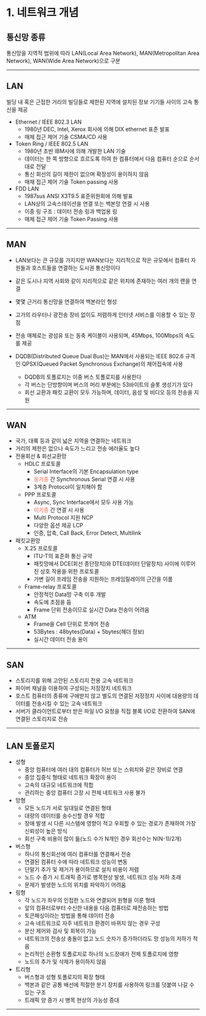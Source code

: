 # 1. 네트워크 개념

## 통신망 종류

통신망을 지역적 범위에 따라 LAN(Local Area Network), MAN(Metropolitan Area Network), WAN(Wide Area Network)으로 구분

---

## LAN

빌딩 내 혹은 근접한 거리의 빌딩들로 제한된 지역에 설치된 정보 기기들 사이의 고속 통신을 제공

- Ethernet / IEEE 802.3 LAN
  - 1980년 DEC, Intel, Xerox 회사에 의해 DIX ethernet 표준 발표
  - 매체 접근 제어 기술 CSMA/CD 사용
- Token Ring / IEEE 802.5 LAN
  - 1980년 초반 IBM사에 의해 개발한 LAN 기술
  - 데이터는 한 쪽 방향으로 흐르도록 하여 한 컴퓨터에서 다음 컴퓨터 순으로 순서대로 전달
  - 통신 회선의 길이 제한이 없으며 확장성이 용이하지 않음
  - 매채 접근 제어 기술 Token passing 사용
- FDD LAN
  - 1987sus ANSI X3T9.5 표준위원회에 의해 발표
  - LAN상의 고속스테이션을 연결 또는 백본망 연결 시 사용
  - 이중 링 구조 : 데이터 전송 링과 백업용 링
  - 매체 접근 제어 기술 Token Passing 사용

---

## MAN

- LAN보다는 큰 규모를 가지지만 WAN보다는 지리적으로 작은 규모에서 컴퓨터 자원들과 호스트들을 연결하는 도시권 통신망이다

- 같은 도시나 지역 사회와 같이 지리적으로 같은 위치에 존재하는 여러 개의 랜을 연결

- 몇몇 근거리 통신망을 연결하여 백본라인 형성

- 고가의 라우터나 광전송 장비 없이도 저렴하게 인터넷 서비스를 이용할 수 있는 장점

- 전송 매체로는 광섬유 또는 동축 케이블이 사용되며, 45Mbps, 100Mbps의 속도를 제공
- DQDB(Distributed Queue Dual Bus)는 MAN에서 사용되는 IEEE 802.6 규격인 QPSX(Queued Packet Synchronous Exchange)의 제어접속에 사용
  - DQDB의 토폴로지는 이중 버스 토폴로지를 사용한다
  - 각 버스는 단방향이며 버스의 머리 부분에는 53바이트의 슬롯 생성기가 있다
  - 회선 교환과 패킷 교환이 모두 가능하며, 데이터, 음성 및 비디오 등의 전송을 지원

---

## WAN

- 국가, 대륙 등과 같이 넓은 지역을 연결하는 네트워크
- 거리의 제한은 없으나 속도가 느리고 전송 에러율도 높다
- 전용회선 & 회선교환망
  - HDLC 프로토콜
    - Serial Interface의 기본 Encapsulation type
    - <span style = "color:tomato">동기종 </span>간 Synchronous Serial 연결 시 사용
    - 3계층 Protocol이 일치해야 함
  - PPP 프로토콜
    - Async, Sync Interface에서 모두 사용 가능
    - <span style = "color:tomato">이기종</span> 간 연결 시 사용
    - Multi Protocol 지원 NCP
    - 다양한 옵션 제공 LCP
    - 인증, 압축, Call Back, Error Detect, Multilink
- 패킷교환망
  - X.25 프로토콜
    - ITU-T의 표준화 통신 규약
    - 패킷망에서 DCE(회선 종단장치)와 DTE(데이터 단말장치) 사이에 이루어진 상호 작용을 위한 프로토콜
    - 가변 길이 프레임 전송을 지원하는 프레임릴레이의 근간을 이룸
  - Frame-relay 프로토콜
    - 안정적인 Data망 구축 이후 개발
    - 속도에 초점을 둠
    - Frame 단위 전송이므로 실시간 Data 전송이 어려움
  - ATM
    - Frame을 Cell 단위로 쪼개어 전송
    - 53Bytes : 48bytes(Data) + 5bytes(헤더 정보)
    - 실시간 데이터 전송 용이

---

## SAN

- 스토리지를 위해 고안된 스토리지 전용 고속 네트워크
- 파이버 채널을 이용하여 구성되는 저장장치 네트워크
- 호스트 컴퓨터의 종류에 구애받지 않고 별도의 연결된 저장장치 사이에 대용량의 데이터를 전송시킬 수 있는 고속 네트워크
- 서버가 클라이언트로부터 받은 파일 I/O 요청을 직접 블록 I/O로 전환하여 SAN에 연결된 스토리지로 전송

---

## LAN 토폴로지

- 성형
  - 중앙 컴퓨터에 여러 대의 컴퓨터가 허브 또는 스위치와 같은 장비로 연결
  - 중앙 집중식 형태로 네트워크 확장이 용이
  - 고속의 대규모 네트워크에 적합
  - 관리하는 중앙 컴퓨터 고장 시 전체 네트워크 사용 불가
- 망형
  - 모든 노드가 서로 일대일로 연결된 형태
  - 대량의 데이터를 송수신할 경우 적합
  - 장애 발생 시 다른 시스템에 영향이 적고 우회할 수 있는 경로가 존재하여 가장 신뢰성이 높은 방식
  - 회선 구축 비용이 많이 듦(노드 수가 N개인 경우 회선수는 N(N-1)/2개)
- 버스형
  - 하나의 통신회선에 여러 컴퓨터를 연결해서 전송
  - 연결된 컴퓨터 수에 따라 네트워크 성능이 변동
  - 단말기 추가 및 제거가 용이하므로 설치 비용이 저렴
  - 노드 수 증가 시 트래픽 증가로 병목현상 발생, 네트워크 성능 저하 초래
  - 문제가 발생한 노드의 위치를 파악하기 어려움
- 링형
  - 각 노드가 좌우의 인접한 노드와 연결되어 원형을 이룬 형태
  - 앞의 컴퓨터로부터 수신한 내용을 다음 컴퓨터로 재전송하는 방법
  - 토큰패싱이라는 방법을 통해 데이터 전송
  - 고속 네트워크로 자주 네트워크 환경이 바뀌지 않는 경우 구성
  - 분산 제어와 검사 및 회복이 가능
  - 네트워크의 전송상 충돌이 없고 노드 숫자가 증가하더라도 망 성능의 저하가 적음
  - 논리적인 순환형 토폴로지로 하나의 노드장애가 전체 토폴로지에 영향
  - 노드의 추가 및 삭제가 용이하지 않음
- 트리형
  - 버스형과 성형 토폴로지의 확장 형태
  - 백본과 같은 공통 배선에 적절한 분기 장치를 사용하여 링크를 덧붙여 나갈 수 있는 구조
  - 트래픽 양 증가 시 병목 현상의 가능성 증대

---
